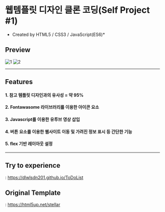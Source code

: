# 웹템플릿 디자인 클론 코딩(Self Project #1)
  * Created by HTML5 / CSS3 / JavaScript(ES6)*

## **Preview**
![1](https://user-images.githubusercontent.com/53039583/108165240-91e76b00-7135-11eb-831b-7165443db997.png)
![2](https://user-images.githubusercontent.com/53039583/108165249-94e25b80-7135-11eb-91cd-1cc14660409e.png)

---

## **Features**
####  1. 참고 템플릿 디자인과의 유사성 = 약 95%
####  2. Fontawasome 라이브러리를 이용한 아이콘 요소
####  3. Javascript를 이용한 유투브 영상 삽입
####  4. 버튼 요소를 이용한 웹사이트 이동 및 가려진 정보 표시 등 간단한 기능
####  5. flex 기반 레이아웃 설정  

---

## **Try to experience**
  : https://dlwlsdn201.github.io/ToDoList
  
## **Original Template**
  : https://html5up.net/stellar

